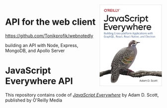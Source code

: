 <img src="cover.png" width="200" align="right" />

# API for the web client
https://github.com/Tonikprofik/webnotedly

building an API with Node, Express, MongoDB, and Apollo Server


# JavaScript Everywhere API

This repository contains code of [_JavaScript Everywhere_](https://www.jseverywhere.io/) by Adam D. Scott, published by O'Reilly Media


